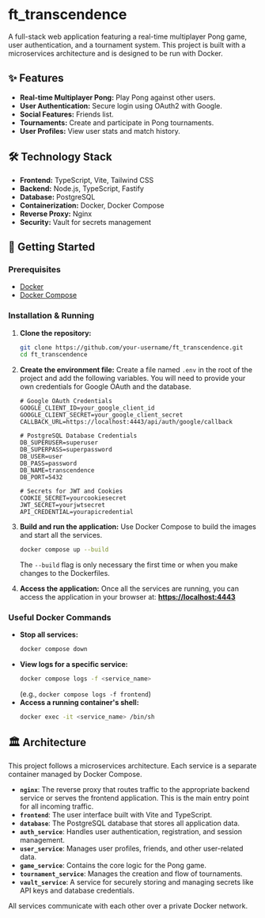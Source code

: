 # ft_transcendence

A full-stack web application featuring a real-time multiplayer Pong game, user authentication, and a tournament system. This project is built with a microservices architecture and is designed to be run with Docker.

## ✨ Features

- **Real-time Multiplayer Pong:** Play Pong against other users.
- **User Authentication:** Secure login using OAuth2 with Google.
- **Social Features:** Friends list.
- **Tournaments:** Create and participate in Pong tournaments.
- **User Profiles:** View user stats and match history.

## 🛠️ Technology Stack

- **Frontend:** TypeScript, Vite, Tailwind CSS
- **Backend:** Node.js, TypeScript, Fastify
- **Database:** PostgreSQL
- **Containerization:** Docker, Docker Compose
- **Reverse Proxy:** Nginx
- **Security:** Vault for secrets management

## 🚀 Getting Started

### Prerequisites

- [Docker](https://docs.docker.com/get-docker/)
- [Docker Compose](https://docs.docker.com/compose/install/)

### Installation & Running

1.  **Clone the repository:**
    ```bash
    git clone https://github.com/your-username/ft_transcendence.git
    cd ft_transcendence
    ```

2.  **Create the environment file:**
    Create a file named `.env` in the root of the project and add the following variables. You will need to provide your own credentials for Google OAuth and the database.

    ```env
    # Google OAuth Credentials
    GOOGLE_CLIENT_ID=your_google_client_id
    GOOGLE_CLIENT_SECRET=your_google_client_secret
    CALLBACK_URL=https://localhost:4443/api/auth/google/callback

    # PostgreSQL Database Credentials
    DB_SUPERUSER=superuser
    DB_SUPERPASS=superpassword
    DB_USER=user
    DB_PASS=password
    DB_NAME=transcendence
    DB_PORT=5432

    # Secrets for JWT and Cookies
    COOKIE_SECRET=yourcookiesecret
    JWT_SECRET=yourjwtsecret
    API_CREDENTIAL=yourapicredential
    ```

3.  **Build and run the application:**
    Use Docker Compose to build the images and start all the services.
    ```bash
    docker compose up --build
    ```
    The `--build` flag is only necessary the first time or when you make changes to the Dockerfiles.

4.  **Access the application:**
    Once all the services are running, you can access the application in your browser at:
    [**https://localhost:4443**](https://localhost:4443)

### Useful Docker Commands

- **Stop all services:**
  ```bash
  docker compose down
  ```
- **View logs for a specific service:**
  ```bash
  docker compose logs -f <service_name>
  ```
  (e.g., `docker compose logs -f frontend`)
- **Access a running container's shell:**
  ```bash
  docker exec -it <service_name> /bin/sh
  ```

## 🏛️ Architecture

This project follows a microservices architecture. Each service is a separate container managed by Docker Compose.

- **`nginx`**: The reverse proxy that routes traffic to the appropriate backend service or serves the frontend application. This is the main entry point for all incoming traffic.
- **`frontend`**: The user interface built with Vite and TypeScript.
- **`database`**: The PostgreSQL database that stores all application data.
- **`auth_service`**: Handles user authentication, registration, and session management.
- **`user_service`**: Manages user profiles, friends, and other user-related data.
- **`game_service`**: Contains the core logic for the Pong game.
- **`tournament_service`**: Manages the creation and flow of tournaments.
- **`vault_service`**: A service for securely storing and managing secrets like API keys and database credentials.

All services communicate with each other over a private Docker network.